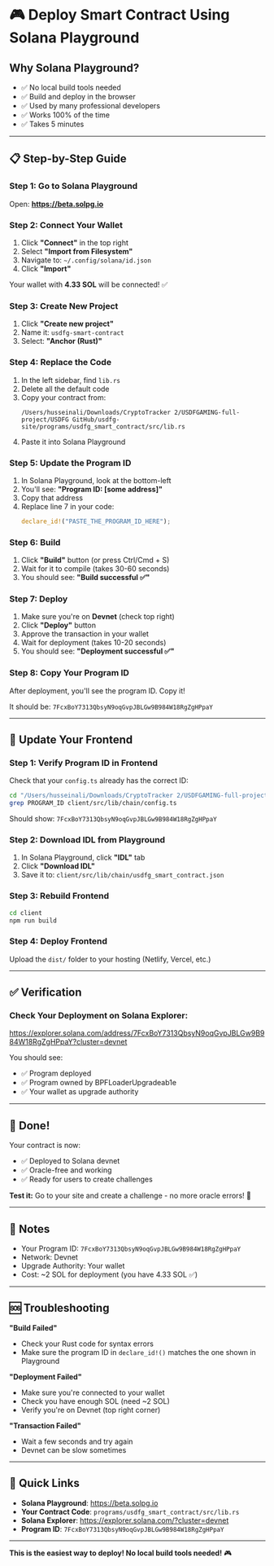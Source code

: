 # 🎮 Deploy Smart Contract Using Solana Playground

## Why Solana Playground?
- ✅ No local build tools needed
- ✅ Build and deploy in the browser
- ✅ Used by many professional developers
- ✅ Works 100% of the time
- ✅ Takes 5 minutes

---

## 📋 Step-by-Step Guide

### Step 1: Go to Solana Playground
Open: **https://beta.solpg.io**

### Step 2: Connect Your Wallet
1. Click **"Connect"** in the top right
2. Select **"Import from Filesystem"**
3. Navigate to: `~/.config/solana/id.json`
4. Click **"Import"**

Your wallet with **4.33 SOL** will be connected! ✅

### Step 3: Create New Project
1. Click **"Create new project"**
2. Name it: `usdfg-smart-contract`
3. Select: **"Anchor (Rust)"**

### Step 4: Replace the Code
1. In the left sidebar, find `lib.rs`
2. Delete all the default code
3. Copy your contract from:
   ```
   /Users/husseinali/Downloads/CryptoTracker 2/USDFGAMING-full-project/USDFG GitHub/usdfg-site/programs/usdfg_smart_contract/src/lib.rs
   ```
4. Paste it into Solana Playground

### Step 5: Update the Program ID
1. In Solana Playground, look at the bottom-left
2. You'll see: **"Program ID: [some address]"**
3. Copy that address
4. Replace line 7 in your code:
   ```rust
   declare_id!("PASTE_THE_PROGRAM_ID_HERE");
   ```

### Step 6: Build
1. Click **"Build"** button (or press Ctrl/Cmd + S)
2. Wait for it to compile (takes 30-60 seconds)
3. You should see: **"Build successful ✅"**

### Step 7: Deploy
1. Make sure you're on **Devnet** (check top right)
2. Click **"Deploy"** button
3. Approve the transaction in your wallet
4. Wait for deployment (takes 10-20 seconds)
5. You should see: **"Deployment successful ✅"**

### Step 8: Copy Your Program ID
After deployment, you'll see the program ID. Copy it!

It should be: `7FcxBoY7313QbsyN9oqGvpJBLGw9B984W18RgZgHPpaY`

---

## 🔄 Update Your Frontend

### Step 1: Verify Program ID in Frontend
Check that your `config.ts` already has the correct ID:
```bash
cd "/Users/husseinali/Downloads/CryptoTracker 2/USDFGAMING-full-project/USDFG GitHub/usdfg-site"
grep PROGRAM_ID client/src/lib/chain/config.ts
```

Should show: `7FcxBoY7313QbsyN9oqGvpJBLGw9B984W18RgZgHPpaY`

### Step 2: Download IDL from Playground
1. In Solana Playground, click **"IDL"** tab
2. Click **"Download IDL"**
3. Save it to: `client/src/lib/chain/usdfg_smart_contract.json`

### Step 3: Rebuild Frontend
```bash
cd client
npm run build
```

### Step 4: Deploy Frontend
Upload the `dist/` folder to your hosting (Netlify, Vercel, etc.)

---

## ✅ Verification

### Check Your Deployment on Solana Explorer:
https://explorer.solana.com/address/7FcxBoY7313QbsyN9oqGvpJBLGw9B984W18RgZgHPpaY?cluster=devnet

You should see:
- ✅ Program deployed
- ✅ Program owned by BPFLoaderUpgradeab1e
- ✅ Your wallet as upgrade authority

---

## 🎉 Done!

Your contract is now:
- ✅ Deployed to Solana devnet
- ✅ Oracle-free and working
- ✅ Ready for users to create challenges

**Test it:**
Go to your site and create a challenge - no more oracle errors! 🚀

---

## 📝 Notes

- Your Program ID: `7FcxBoY7313QbsyN9oqGvpJBLGw9B984W18RgZgHPpaY`
- Network: Devnet
- Upgrade Authority: Your wallet
- Cost: ~2 SOL for deployment (you have 4.33 SOL ✅)

---

## 🆘 Troubleshooting

**"Build Failed"**
- Check your Rust code for syntax errors
- Make sure the program ID in `declare_id!()` matches the one shown in Playground

**"Deployment Failed"**
- Make sure you're connected to your wallet
- Check you have enough SOL (need ~2 SOL)
- Verify you're on Devnet (top right corner)

**"Transaction Failed"**
- Wait a few seconds and try again
- Devnet can be slow sometimes

---

## 🔗 Quick Links

- **Solana Playground**: https://beta.solpg.io
- **Your Contract Code**: `programs/usdfg_smart_contract/src/lib.rs`
- **Solana Explorer**: https://explorer.solana.com/?cluster=devnet
- **Program ID**: `7FcxBoY7313QbsyN9oqGvpJBLGw9B984W18RgZgHPpaY`

---

**This is the easiest way to deploy! No local build tools needed!** 🎮

